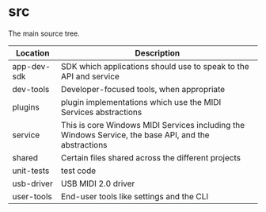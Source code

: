 # src

The main source tree.

| Location | Description |
| -------------------- | ----------------------------------------------------- |
| app-dev-sdk | SDK which applications should use to speak to the API and service |
| dev-tools | Developer-focused tools, when appropriate |
| plugins | plugin implementations which use the MIDI Services abstractions |
| service | This is core Windows MIDI Services including the Windows Service, the base API, and the abstractions |
| shared | Certain files shared across the different projects |
| unit-tests | test code |
| usb-driver | USB MIDI 2.0 driver |
| user-tools | End-user tools like settings and the CLI |
